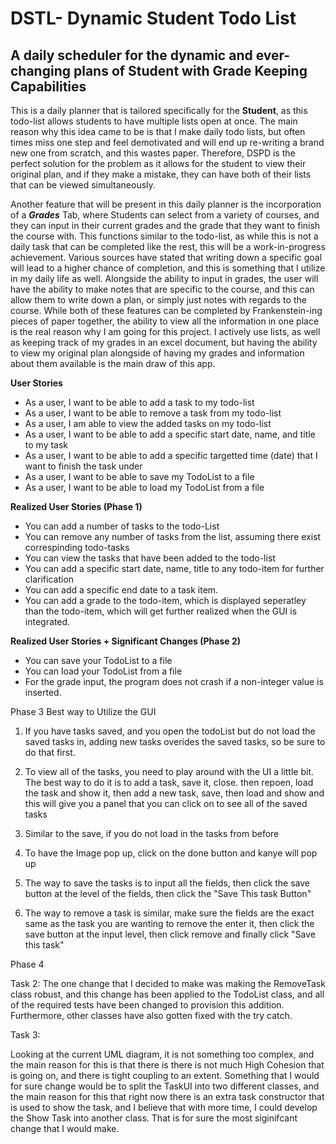 # DSTL- Dynamic Student Todo List 

## A daily scheduler for the dynamic and ever-changing plans of Student with Grade Keeping Capabilities

This is a daily planner that is tailored specifically for the **Student**, as this todo-list allows students to have multiple lists open at once.
The main reason why this idea came to be is that I make daily todo lists, but often times miss one step and feel demotivated and will end up re-writing a brand new one from scratch, and this wastes paper.
Therefore, DSPD is the perfect solution for the problem as it allows for the student to view their original plan, and if they make a mistake, they can have both of their lists that can be viewed simultaneously.

Another feature that will be present in this daily planner is the incorporation of a ***Grades*** Tab, where Students can select from a variety of courses, and they can input in their current grades
and the grade that they want to finish the course with. This functions similar to the todo-list, as while this is not a daily task that can be completed like the rest, this will be a work-in-progress
achievement. Various sources have stated that writing down a specific goal will lead to a higher chance of completion, and this is something that I utilize in my daily life as well. Alongside the ability to input in grades, the user will have the ability to make notes
that are specific to the course, and this can allow them to write down a plan, or simply just notes with regards to the course.
While both of these features can be completed by Frankenstein-ing pieces of paper together, the ability to view all the information in one place is the real reason why I am going for this project.
I actively use lists, as well as keeping track of my grades in an excel document, but having the ability to view my original plan alongside of having my grades and information about them available is the main
draw of this app.

<p> <strong> User Stories</strong>

- As a user, I want to be able to add a task to my todo-list
- As a user, I want to be able to remove a task from my todo-list
- As a user, I am able to view the added tasks on my todo-list 
- As a user, I want to be able to add a specific start date, name, and title to my task
- As a user, I want to be able to add a specific targetted time (date) that I want to finish the task under
- As a user, I want to be able to save my TodoList to a file 
- As a user, I want to be able to load my TodoList from a file
  
</p>

<p> <strong> Realized User Stories (Phase 1) </strong>

- You can add a number of tasks to the todo-List
- You can remove any number of tasks from the list, assuming there exist correspinding todo-tasks 
- You can view the tasks that have been added to the todo-list 
- You can add a specific start date, name, title to any todo-item for further clarification
- You can add a specific end date to a task item. 
- You can add a grade to the todo-item, which is displayed seperatley than the todo-item, which will get further 
realized when the GUI is integrated.
  

</p>

<p> <strong> Realized User Stories + Significant Changes (Phase 2) </strong>

- You can save your TodoList to a file
- You can load your TodoList from a file 
- For the grade input, the program does not crash if a non-integer value is inserted. 

</p>

<p> Phase 3 Best way to Utilize the GUI

1. If you have tasks saved, and you open the todoList but do not load the saved tasks in, adding new tasks
overides the saved tasks, so be sure to do that first.
2. To view all of the tasks, you need to play around with the UI a little bit. The best way to do it is to
add a task, save it, close. then repoen, load the task and show it, then add a new task, save, then load and show 
   and this will give you a panel that you can click on to see all of the saved tasks
3. Similar to the save, if you do not load in the tasks from before
4. To have the Image pop up, click on the done button and kanye will pop up
5. The way to save the tasks is to input all the fields, then click the save button 
at the level of the fields, then click the "Save This task Button"
   
6. The way to remove a task is similar, make sure the fields are the exact same as the task you are wanting to remove
the enter it, then click the save button at the input level, then click remove and finally click "Save this task"


</p>

<p>  Phase 4 

Task 2: The one change that I decided to make was making the RemoveTask class robust, and 
this change has been applied to the TodoList class, and all of the required tests have been changed to provision
this addition. Furthermore, other classes have also gotten fixed with the try catch.

Task 3: 

Looking at the current UML diagram, it is not something too complex, and the main reason for this is that
there is there is not much High Cohesion that is going on, and there is tight coupling to an extent. Something that I 
would for sure change would be to split the TaskUI into two different classes, and the main reason for this that 
right now there is an extra task constructor that is used to show the task, and I believe that with more time, 
I could develop the Show Task into another class. That is for sure the most siginifcant change that I would make.


</p>
